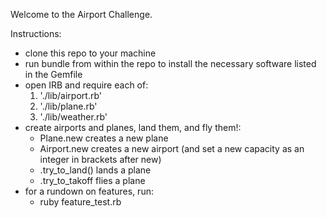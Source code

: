 Welcome to the Airport Challenge.

Instructions:
- clone this repo to your machine
- run bundle from within the repo to install the necessary software listed in the Gemfile
- open IRB and require each of:
	1. './lib/airport.rb'
	2. './lib/plane.rb'
	3. './lib/weather.rb'
- create airports and planes, land them, and fly them!:
	- Plane.new creates a new plane
	- Airport.new creates a new airport (and set a new capacity as an integer in brackets after new)
	- <planeobject>.try_to_land(<airportobject>) lands a plane
	- <planeobject>.try_to_takoff flies a plane
- for a rundown on features, run:
	- ruby feature_test.rb
